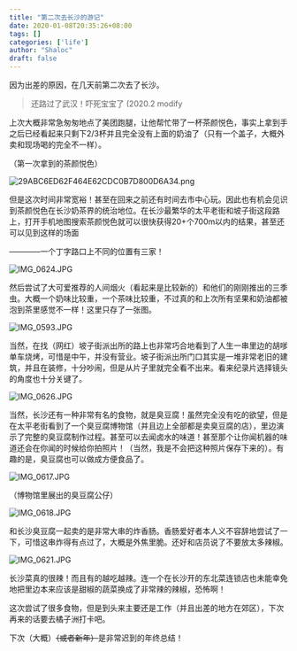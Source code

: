 ```yaml
---
title: "第二次去长沙的游记"
date: 2020-01-08T20:35:26+08:00
tags: []
categories: ['life']
author: "Shaloc"
draft: false
---
```


因为出差的原因，在几天前第二次去了长沙。

> 还路过了武汉！吓死宝宝了 (2020.2 modify

<!--more-->

上次大概非常急匆匆地点了美团跑腿，让他帮忙带了一杯茶颜悦色，事实上拿到手之后已经看起来只剩下2/3杯并且完全没有上面的奶油了（只有一个盖子，大概外卖和现场喝的完全不一样）。

（第一次拿到的茶颜悦色）

![29ABC6ED62F464E62CDC0B7D800D6A34.png](https://raw.githubusercontent.com/Shaloc/blog-pics/master/29ABC6ED62F464E62CDC0B7D800D6A34.png)

但是这次时间非常宽裕！甚至在回来之前还有时间去市中心玩。因此也有机会见识到茶颜悦色在长沙奶茶界的统治地位。在长沙最繁华的太平老街和坡子街这段路上，打开手机地图搜索茶颜悦色就可以很快获得20+个700m以内的结果，甚至还可以见到这样的场面

————一个丁字路口上不同的位置有三家！

![IMG_0624.JPG](https://raw.githubusercontent.com/Shaloc/blog-pics/master/IMG_0624.JPG)

然后尝试了大可爱推荐的人间烟火（看起来是比较新的）和他们的刚刚推出的三季虫。大概一个奶味比较重，一个茶味比较重，不过真的和上次所有坚果和奶油都被泡到茶里感觉不一样！这里只存了一张图。

![IMG_0593.JPG](https://raw.githubusercontent.com/Shaloc/blog-pics/master/IMG_0593.JPG)

当然，在找（网红）坡子街派出所的路上也非常巧合地看到了人生一串里边的胡嗲单车烧烤，可惜是中午，并没有营业。坡子街派出所门口其实是一堆非常老旧的建筑，并且在装修，十分吵闹，但是从片子里就完全看不出来。看来纪录片选择镜头的角度也十分关键了。

![IMG_0626.JPG](https://raw.githubusercontent.com/Shaloc/blog-pics/master/IMG_0626.JPG)

当然，长沙还有一种非常有名的食物，就是臭豆腐！虽然完全没有吃的欲望，但是在太平老街看到了一个臭豆腐博物馆（并且边上全部都是卖臭豆腐的店），里边演示了完整的臭豆腐制作过程。甚至可以去闻卤水的味道！甚至那个让你闻机器的味道还会在你闻的时候给你拍照片！（当然，我是不会把这种照片保存下来的）。有趣的是，臭豆腐也可以做成方便食品了。

![IMG_0617.JPG](https://raw.githubusercontent.com/Shaloc/blog-pics/master/IMG_0617.JPG)

（博物馆里展出的臭豆腐公仔）

![IMG_0618.JPG](https://raw.githubusercontent.com/Shaloc/blog-pics/master/IMG_0618.JPG)

和长沙臭豆腐一起卖的是非常大串的炸香肠。香肠爱好者本人义不容辞地尝试了一下，可惜这串炸得有点过了，大概是外焦里脆。还好和店员说了不要放太多辣椒。

![IMG_0621.JPG](https://raw.githubusercontent.com/Shaloc/blog-pics/master/IMG_0621.JPG)

长沙菜真的很辣！而且有的越吃越辣。连一个在长沙开的东北菜连锁店也未能幸免地把里边本来应该是甜椒的蔬菜换成了非常辣的辣椒，恐怖啊！

这次尝试了很多食物，但是到头来主要还是工作（并且出差的地方在郊区），下次再来的话要去橘子洲打卡吧。

下次（大概）<del>（或者新年）</del>是非常迟到的年终总结！
